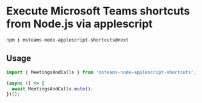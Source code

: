 # Execute Microsoft Teams shortcuts from Node.js via applescript

```
npm i msteams-node-applescript-shortcuts@next
```

## Usage

```typescript
import { MeetingsAndCalls } from 'msteams-node-applescript-shortcuts';

(async () => {
  await MeetingsAndCalls.mute();
})();
```